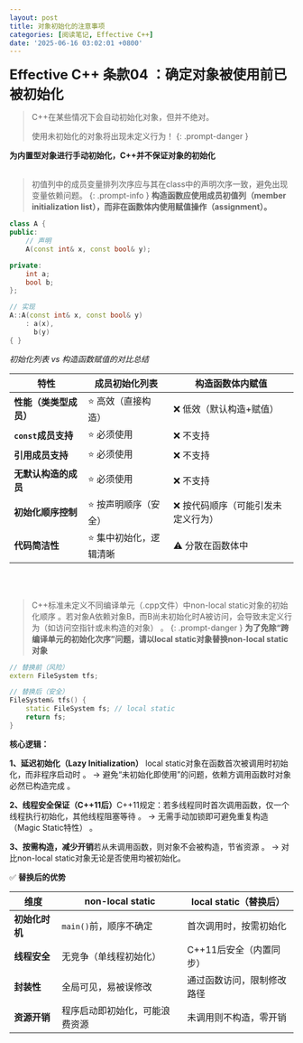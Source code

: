 ```yaml
---
layout: post
title: 对象初始化的注意事项
categories: [阅读笔记, Effective C++]
date: '2025-06-16 03:02:01 +0800'
---
```


<span style="font-size: 24px;">**Effective C++ 条款04 ：确定对象被使用前已被初始化**</span>

> C++在某些情况下会自动初始化对象，但并不绝对。
> 
> 使用未初始化的对象将出现未定义行为！
 {: .prompt-danger }

**为内置型对象进行手动初始化，C++并不保证对象的初始化**
<br/>
<br/>

> 初值列中的成员变量排列次序应与其在class中的声明次序一致，避免出现变量依赖问题。
 {: .prompt-info }
**构造函数应使用成员初值列（member initialization list），而非在函数体内使用赋值操作（assignment）。**

```cpp
class A {
public:
    // 声明
    A(const int& x, const bool& y); 

private:
    int a;
    bool b;
};

// 实现
A::A(const int& x, const bool& y) 
    : a(x),   
      b(y)    
{ }

```

*初始化列表 vs 构造函数赋值的对比总结*

| **特性**               | **成员初始化列表**     | **构造函数体内赋值**               |
| ---------------------- | ---------------------- | ---------------------------------- |
| **性能（类类型成员）** | ⭐️ 高效（直接构造）     | ❌ 低效（默认构造+赋值）            |
| **`const`成员支持**    | ⭐️ 必须使用             | ❌ 不支持                           |
| **引用成员支持**       | ⭐️ 必须使用             | ❌ 不支持                           |
| **无默认构造的成员**   | ⭐️ 必须使用             | ❌ 不支持                           |
| **初始化顺序控制**     | ⭐️ 按声明顺序（安全）   | ❌ 按代码顺序（可能引发未定义行为） |
| **代码简洁性**         | ⭐️ 集中初始化，逻辑清晰 | ⚠️ 分散在函数体中                   |

<br/>
<br/>

> C++标准未定义不同编译单元（.cpp文件）中non-local static对象的初始化顺序
。若对象A依赖对象B，而B尚未初始化时A被访问，会导致未定义行为（如访问空指针或未构造的对象）
。
 {: .prompt-danger }
**为了免除“跨编译单元的初始化次序”问题，请以local static对象替换non-local static对象**

```cpp
// 替换前（风险）
extern FileSystem tfs; 

// 替换后（安全）
FileSystem& tfs() { 
    static FileSystem fs; // local static
    return fs; 
}
```

**核心逻辑​：**

**1、​延迟初始化（Lazy Initialization）​​**
local static对象在函数首次被调用时初始化，而非程序启动时
。
→ 避免“未初始化即使用”的问题，依赖方调用函数时对象必然已构造完成
。

**2、​线程安全保证（C++11后）​​**
C++11规定：若多线程同时首次调用函数，仅一个线程执行初始化，其他线程阻塞等待
。
→ 无需手动加锁即可避免重复构造（Magic Static特性）
。

**3、​按需构造，减少开销​**
若从未调用函数，则对象不会被构造，节省资源
。
→ 对比non-local static对象无论是否使用均被初始化。

✅ **替换后的优势**

| **维度**       | **non-local static**           | **local static**（替换后） |
| -------------- | ------------------------------ | -------------------------- |
| **初始化时机** | `main()`前，顺序不确定         | 首次调用时，按需初始化     |
| **线程安全**   | 无竞争（单线程初始化）         | C++11后安全（内置同步）    |
| **封装性**     | 全局可见，易被误修改           | 通过函数访问，限制修改路径 |
| **资源开销**   | 程序启动即初始化，可能浪费资源 | 未调用则不构造，零开销     |
